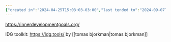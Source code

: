 ```yaml
---
{"created in":"2024-04-25T15:03:03-03:00","last tended to":"2024-09-07T21:09:43-03:00","aliases":["IDGs"],"tags":["framework","alchemy","facilitation","🌱","design","socialchange"],"dg-publish":true,"permalink":"/models-and-frameworks/inner-development-goals/","dgPassFrontmatter":true,"created":"2024-04-25T15:03:03.330-03:00","updated":"2024-09-07T21:09:44.875-03:00"}
---
```


https://innerdevelopmentgoals.org/

IDG toolkit: https://idg.tools/ by [[tomas bjorkman\|tomas bjorkman]]